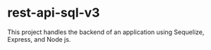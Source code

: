 # rest-api-sql-v3
 This project handles the backend of an application using Sequelize, Express, and Node js.
